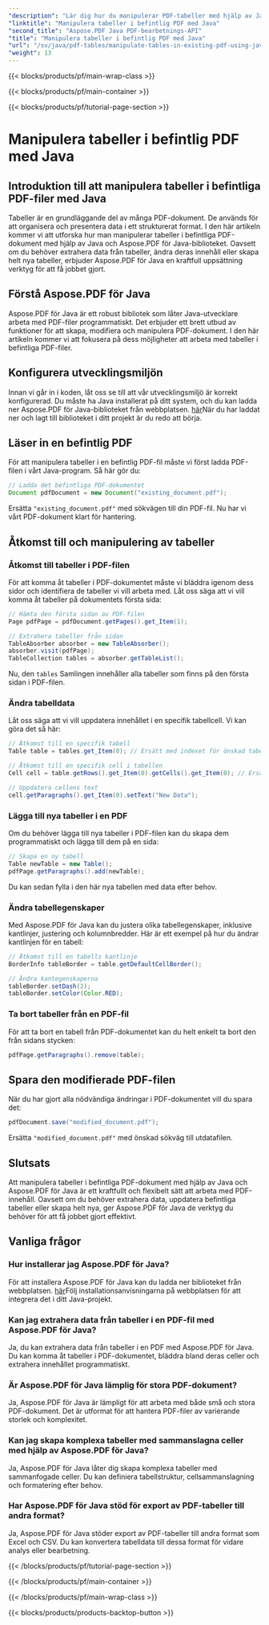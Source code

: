 ```yaml
---
"description": "Lär dig hur du manipulerar PDF-tabeller med hjälp av Java med Aspose.PDF för Java. Den här steg-för-steg-guiden täcker tabellextrahering, modifiering och mer för effektiv PDF-hantering."
"linktitle": "Manipulera tabeller i befintlig PDF med Java"
"second_title": "Aspose.PDF Java PDF-bearbetnings-API"
"title": "Manipulera tabeller i befintlig PDF med Java"
"url": "/sv/java/pdf-tables/manipulate-tables-in-existing-pdf-using-java/"
"weight": 13
---
```


{{< blocks/products/pf/main-wrap-class >}}

{{< blocks/products/pf/main-container >}}

{{< blocks/products/pf/tutorial-page-section >}}

# Manipulera tabeller i befintlig PDF med Java


## Introduktion till att manipulera tabeller i befintliga PDF-filer med Java

Tabeller är en grundläggande del av många PDF-dokument. De används för att organisera och presentera data i ett strukturerat format. I den här artikeln kommer vi att utforska hur man manipulerar tabeller i befintliga PDF-dokument med hjälp av Java och Aspose.PDF för Java-biblioteket. Oavsett om du behöver extrahera data från tabeller, ändra deras innehåll eller skapa helt nya tabeller, erbjuder Aspose.PDF för Java en kraftfull uppsättning verktyg för att få jobbet gjort.

## Förstå Aspose.PDF för Java

Aspose.PDF för Java är ett robust bibliotek som låter Java-utvecklare arbeta med PDF-filer programmatiskt. Det erbjuder ett brett utbud av funktioner för att skapa, modifiera och manipulera PDF-dokument. I den här artikeln kommer vi att fokusera på dess möjligheter att arbeta med tabeller i befintliga PDF-filer.

## Konfigurera utvecklingsmiljön

Innan vi går in i koden, låt oss se till att vår utvecklingsmiljö är korrekt konfigurerad. Du måste ha Java installerat på ditt system, och du kan ladda ner Aspose.PDF för Java-biblioteket från webbplatsen. [här](https://releases.aspose.com/pdf/java/)När du har laddat ner och lagt till biblioteket i ditt projekt är du redo att börja.

## Läser in en befintlig PDF

För att manipulera tabeller i en befintlig PDF-fil måste vi först ladda PDF-filen i vårt Java-program. Så här gör du:

```java
// Ladda det befintliga PDF-dokumentet
Document pdfDocument = new Document("existing_document.pdf");
```

Ersätta `"existing_document.pdf"` med sökvägen till din PDF-fil. Nu har vi vårt PDF-dokument klart för hantering.

## Åtkomst till och manipulering av tabeller

### Åtkomst till tabeller i PDF-filen

För att komma åt tabeller i PDF-dokumentet måste vi bläddra igenom dess sidor och identifiera de tabeller vi vill arbeta med. Låt oss säga att vi vill komma åt tabeller på dokumentets första sida:

```java
// Hämta den första sidan av PDF-filen
Page pdfPage = pdfDocument.getPages().get_Item(1);

// Extrahera tabeller från sidan
TableAbsorber absorber = new TableAbsorber();
absorber.visit(pdfPage);
TableCollection tables = absorber.getTableList();
```

Nu, den `tables` Samlingen innehåller alla tabeller som finns på den första sidan i PDF-filen.

### Ändra tabelldata

Låt oss säga att vi vill uppdatera innehållet i en specifik tabellcell. Vi kan göra det så här:

```java
// Åtkomst till en specifik tabell
Table table = tables.get_Item(0); // Ersätt med indexet för önskad tabell

// Åtkomst till en specifik cell i tabellen
Cell cell = table.getRows().get_Item(0).getCells().get_Item(0); // Ersätt med rad- och kolumnindex

// Uppdatera cellens text
cell.getParagraphs().get_Item(0).setText("New Data");
```

### Lägga till nya tabeller i en PDF

Om du behöver lägga till nya tabeller i PDF-filen kan du skapa dem programmatiskt och lägga till dem på en sida:

```java
// Skapa en ny tabell
Table newTable = new Table();
pdfPage.getParagraphs().add(newTable);
```

Du kan sedan fylla i den här nya tabellen med data efter behov.

### Ändra tabellegenskaper

Med Aspose.PDF för Java kan du justera olika tabellegenskaper, inklusive kantlinjer, justering och kolumnbredder. Här är ett exempel på hur du ändrar kantlinjen för en tabell:

```java
// Åtkomst till en tabells kantlinje
BorderInfo tableBorder = table.getDefaultCellBorder();

// Ändra kantegenskaperna
tableBorder.setDash(2);
tableBorder.setColor(Color.RED);
```

### Ta bort tabeller från en PDF-fil

För att ta bort en tabell från PDF-dokumentet kan du helt enkelt ta bort den från sidans stycken:

```java
pdfPage.getParagraphs().remove(table);
```

## Spara den modifierade PDF-filen

När du har gjort alla nödvändiga ändringar i PDF-dokumentet vill du spara det:

```java
pdfDocument.save("modified_document.pdf");
```

Ersätta `"modified_document.pdf"` med önskad sökväg till utdatafilen.

## Slutsats

Att manipulera tabeller i befintliga PDF-dokument med hjälp av Java och Aspose.PDF för Java är ett kraftfullt och flexibelt sätt att arbeta med PDF-innehåll. Oavsett om du behöver extrahera data, uppdatera befintliga tabeller eller skapa helt nya, ger Aspose.PDF för Java de verktyg du behöver för att få jobbet gjort effektivt.

## Vanliga frågor

### Hur installerar jag Aspose.PDF för Java?

För att installera Aspose.PDF för Java kan du ladda ner biblioteket från webbplatsen. [här](https://releases.aspose.com/pdf/java/)Följ installationsanvisningarna på webbplatsen för att integrera det i ditt Java-projekt.

### Kan jag extrahera data från tabeller i en PDF-fil med Aspose.PDF för Java?

Ja, du kan extrahera data från tabeller i en PDF med Aspose.PDF för Java. Du kan komma åt tabeller i PDF-dokumentet, bläddra bland deras celler och extrahera innehållet programmatiskt.

### Är Aspose.PDF för Java lämplig för stora PDF-dokument?

Ja, Aspose.PDF för Java är lämpligt för att arbeta med både små och stora PDF-dokument. Det är utformat för att hantera PDF-filer av varierande storlek och komplexitet.

### Kan jag skapa komplexa tabeller med sammanslagna celler med hjälp av Aspose.PDF för Java?

Ja, Aspose.PDF för Java låter dig skapa komplexa tabeller med sammanfogade celler. Du kan definiera tabellstruktur, cellsammanslagning och formatering efter behov.

### Har Aspose.PDF för Java stöd för export av PDF-tabeller till andra format?

Ja, Aspose.PDF för Java stöder export av PDF-tabeller till andra format som Excel och CSV. Du kan konvertera tabelldata till dessa format för vidare analys eller bearbetning.

{{< /blocks/products/pf/tutorial-page-section >}}

{{< /blocks/products/pf/main-container >}}

{{< /blocks/products/pf/main-wrap-class >}}

{{< blocks/products/products-backtop-button >}}